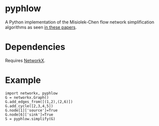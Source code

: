 pyphlow
=======
A Python implementation of the Misiolek-Chen flow network simplification algorithms as seen [in these papers](http://www.journalogy.net/Publication/1848751/efficient-algorithms-for-simplifying-flow-networks). 

Dependencies
=======
Requires [NetworkX](http://networkx.lanl.gov).

Example
=======
    import networkx, pyphlow
    G = networkx.Graph()
    G.add_edges_from([(1,2),(2,6)])
    G.add_cycle([2,3,4,5])
    G.node[1]['source']=True
    G.node[6]['sink']=True
    S = pyphlow.simplify(G)
